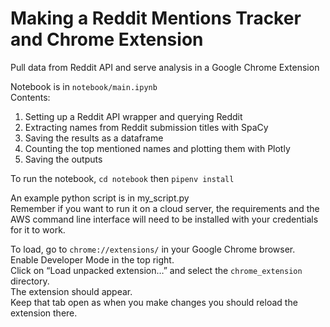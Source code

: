 # Making a Reddit Mentions Tracker and Chrome Extension

Pull data from Reddit API and serve analysis in a Google Chrome Extension

Notebook is in `notebook/main.ipynb`  
Contents:

1. Setting up a Reddit API wrapper and querying Reddit
2. Extracting names from Reddit submission titles with SpaCy
3. Saving the results as a dataframe
4. Counting the top mentioned names and plotting them with Plotly
5. Saving the outputs

To run the notebook, `cd notebook` then `pipenv install`

An example python script is in my_script.py  
Remember if you want to run it on a cloud server, the requirements and the AWS command line interface will need to be installed with your credentials for it to work.

To load, go to `chrome://extensions/` in your Google Chrome browser.  
Enable Developer Mode in the top right.  
Click on “Load unpacked extension…” and select the `chrome_extension` directory.  
The extension should appear.  
Keep that tab open as when you make changes you should reload the extension there.
